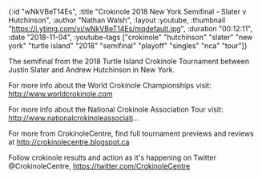 {:id "wNkVBeT14Es",
 :title "Crokinole 2018 New York Semifinal - Slater v Hutchinson",
 :author "Nathan Walsh",
 :layout :youtube,
 :thumbnail "https://i.ytimg.com/vi/wNkVBeT14Es/mqdefault.jpg",
 :duration "00:12:11",
 :date "2018-11-04",
 :youtube-tags
 ["crokinole"
  "hutchinson"
  "slater"
  "new york"
  "turtle island"
  "2018"
  "semifinal"
  "playoff"
  "singles"
  "nca"
  "tour"]}


The semifinal from the 2018 Turtle Island Crokinole Tournament between Justin Slater and Andrew Hutchinson in New York.

For more info about the World Crokinole Championships visit: http://www.worldcrokinole.com

For more info about the National Crokinole Association Tour visit: http://www.nationalcrokinoleassociati...

For more from CrokinoleCentre, find full tournament previews and reviews at http://crokinolecentre.blogspot.ca

Follow crokinole results and action as it's happening on Twitter @CrokinoleCentre, https://twitter.com/CrokinoleCentre
